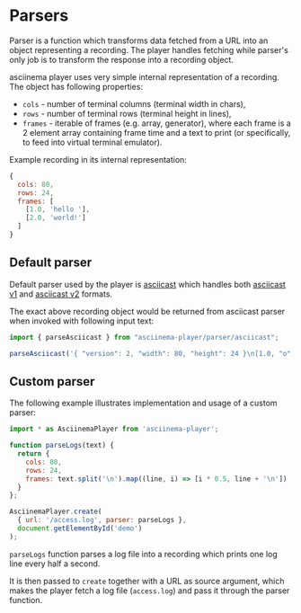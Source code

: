 # Parsers

Parser is a function which transforms data fetched from a URL into an object
representing a recording. The player handles fetching while parser's only job is
to transform the response into a recording object.

asciinema player uses very simple internal representation of a recording. The
object has following properties:

- `cols` - number of terminal columns (terminal width in chars),
- `rows` - number of terminal rows (terminal height in lines),
- `frames` - iterable of frames (e.g. array, generator), where each frame is a 2
  element array containing frame time and a text to print (or specifically, to
  feed into virtual terminal emulator).

Example recording in its internal representation:

```javascript
{
  cols: 80,
  rows: 24,
  frames: [
    [1.0, 'hello '],
    [2.0, 'world!']
  ]
}
```

## Default parser

Default parser used by the player is [asciicast](asciicast.js) which handles both [asciicast v1](https://github.com/asciinema/asciinema/blob/develop/doc/asciicast-v1.md) and [asciicast v2](https://github.com/asciinema/asciinema/blob/develop/doc/asciicast-v2.md) formats.

The exact above recording object would be returned from asciicast parser when
invoked with following input text:

```javascript
import { parseAsciicast } from "asciinema-player/parser/asciicast";

parseAsciicast('{ "version": 2, "width": 80, "height": 24 }\n[1.0, "o", "hello "]\n[2.0, "o", "world!"]\n');
```

## Custom parser

The following example illustrates implementation and usage of a custom parser:

```javascript
import * as AsciinemaPlayer from 'asciinema-player';

function parseLogs(text) {
  return {
    cols: 80,
    rows: 24,
    frames: text.split('\n').map((line, i) => [i * 0.5, line + '\n'])
  }
};

AsciinemaPlayer.create(
  { url: '/access.log', parser: parseLogs },
  document.getElementById('demo')
);
```

`parseLogs` function parses a log file into a recording which prints one log
line every half a second.

It is then passed to `create` together with a URL as source argument, which
makes the player fetch a log file (`access.log`) and pass it through the parser
function.
